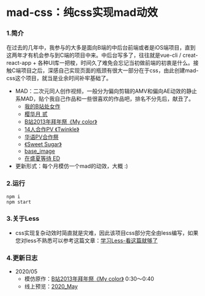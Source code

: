 # mad-css：纯css实现mad动效

### 1.简介

在过去的几年中，我参与的大多是面向B端的中后台前端或者是iOS端项目，直到这两年才有机会参与到C端的项目中来。中后台写多了，往往就是vue-cli / creat-react-app + 各种UI库一把梭，时间久了难免会忘记当初做前端的初衷是什么。接触C端项目之后，深感自己实现页面的瓶颈有很大一部分在于css，由此创建mad-css这个项目，就当是业余时间补牢基础了。

+ MAD：二次元同人创作视频，一般分为偏向剪辑的AMV和偏向AE动效的静止系MAD，贴个我自己作品和一些很喜欢的作品吧，排名不分先后，献丑了。
  + [我的B站处女作](https://www.bilibili.com/video/BV1zs411f7Sc) 
  + [樱华月 贰](https://www.bilibili.com/video/BV11s411Z7LX)
  + [B站2013年拜年祭《My color》](https://www.bilibili.com/video/BV1Kx411c7p8?t=42)
  + [14人合作PV 《Twinkle》](https://www.bilibili.com/video/BV1vx411F7p1)
  + [华语PV合作祭](https://www.bilibili.com/video/BV1Rs411o75d)
  + [《Sweet Sugar》](https://www.bilibili.com/video/BV14s411o71r)
  + [base_image](https://www.bilibili.com/video/BV1xx411w7xj)
  + [在盛夏等待 ED](https://www.bilibili.com/video/BV1js411f7q9)
+ 更新形式：每个月模仿一个mad的动效，大概 :)



### 2.运行

```shell
npm i
npm start
```



### 3.关于Less

+ css实现复杂动效时简直就是灾难，因此该项目css部分完全由less编写，如果您对less不熟悉可以参考这篇文章：[学习Less-看这篇就够了](https://juejin.im/post/5a2bc28f6fb9a044fe464b19)



### 4.更新日志

+ 2020/05
  + 模仿原作：[B站2013年拜年祭《My color》](https://www.bilibili.com/video/BV1Kx411c7p8?t=42)  0:30～0:40
  + 线上预览：[2020_May](http://47.103.21.178/2020_May.html)

